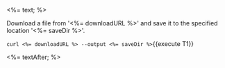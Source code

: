 <%= text; %>

Download a file from '<%= downloadURL %>' and save it to the specified location '<%= saveDir %>'.

`curl <%= downloadURL %> --output <%= saveDir %>`{{execute T1}}

<%= textAfter; %>
